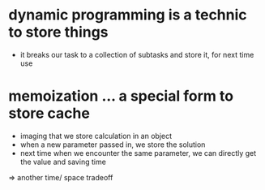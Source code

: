 # dynamic programming is a technic to store things
- it breaks our task to a collection of subtasks and store it, for next time use

# memoization ... a special form to store cache
- imaging that we store calculation in an object
- when a new parameter passed in, we store the solution
- next time when we encounter the same parameter, we can directly get the value and saving time

=> another time/ space tradeoff

